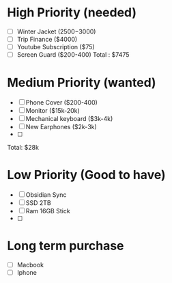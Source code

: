 
# High Priority (needed)

- [ ] Winter Jacket ($2500-$3000)
- [ ] Trip Finance ($4000)
- [ ] Youtube Subscription ($75)
- [ ] Screen Guard ($200-400)
Total : $7475
# Medium Priority (wanted)

- [ ] Phone Cover ($200-400)
- [ ] Monitor ($15k-20k)
- [ ] Mechanical keyboard ($3k-4k)
- [ ] New Earphones ($2k-3k)
- [ ] 
Total: $28k
# Low Priority (Good to have)
- [ ] Obsidian Sync
- [ ] SSD 2TB
- [ ] Ram 16GB Stick
- [ ] 

# Long term purchase
- [ ] Macbook
- [ ] Iphone